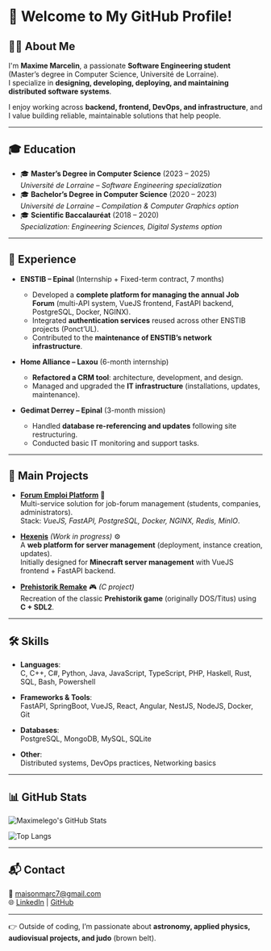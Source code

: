# 👋 Welcome to My GitHub Profile!

## 👨‍💻 About Me
I'm **Maxime Marcelin**, a passionate **Software Engineering student** (Master’s degree in Computer Science, Université de Lorraine).  
I specialize in **designing, developing, deploying, and maintaining distributed software systems**.  

I enjoy working across **backend, frontend, DevOps, and infrastructure**, and I value building reliable, maintainable solutions that help people.  

---

## 🎓 Education
- 🎓 **Master’s Degree in Computer Science** (2023 – 2025)  
  *Université de Lorraine – Software Engineering specialization*  
- 🎓 **Bachelor’s Degree in Computer Science** (2020 – 2023)  
  *Université de Lorraine – Compilation & Computer Graphics option*  
- 🎓 **Scientific Baccalauréat** (2018 – 2020)  
  *Specialization: Engineering Sciences, Digital Systems option*  

---

## 💼 Experience
- **ENSTIB – Epinal** (Internship + Fixed-term contract, 7 months)  
  - Developed a **complete platform for managing the annual Job Forum** (multi-API system, VueJS frontend, FastAPI backend, PostgreSQL, Docker, NGINX).  
  - Integrated **authentication services** reused across other ENSTIB projects (Ponct’UL).  
  - Contributed to the **maintenance of ENSTIB’s network infrastructure**.  

- **Home Alliance – Laxou** (6-month internship)  
  - **Refactored a CRM tool**: architecture, development, and design.  
  - Managed and upgraded the **IT infrastructure** (installations, updates, maintenance).  

- **Gedimat Derrey – Epinal** (3-month mission)  
  - Handled **database re-referencing and updates** following site restructuring.  
  - Conducted basic IT monitoring and support tasks.  

---

## 🚀 Main Projects
- **[Forum Emploi Platform](https://forum-emploi.enstib.univ-lorraine.fr)** 🔗  
  Multi-service solution for job-forum management (students, companies, administrators).  
  Stack: *VueJS, FastAPI, PostgreSQL, Docker, NGINX, Redis, MinIO*.  

- **[Hexenis](#)** *(Work in progress)* ⚙️  
  A **web platform for server management** (deployment, instance creation, updates).  
  Initially designed for **Minecraft server management** with VueJS frontend + FastAPI backend.  

- **[Prehistorik Remake](#)** 🎮 *(C project)*  
  Recreation of the classic **Prehistorik game** (originally DOS/Titus) using **C + SDL2**.  

---

## 🛠️ Skills

- **Languages**:  
  C, C++, C#, Python, Java, JavaScript, TypeScript, PHP, Haskell, Rust, SQL, Bash, Powershell  

- **Frameworks & Tools**:  
  FastAPI, SpringBoot, VueJS, React, Angular, NestJS, NodeJS, Docker, Git  

- **Databases**:  
  PostgreSQL, MongoDB, MySQL, SQLite  

- **Other**:  
  Distributed systems, DevOps practices, Networking basics  

---

## 📊 GitHub Stats
![Maximelego's GitHub Stats](https://github-readme-stats-kappa-ten-79.vercel.app/api?username=Maximelego&show_icons=true&count_private=true&include_all_commits=true&hide_rank=true&theme=darcula)  

![Top Langs](https://github-readme-stats-kappa-ten-79.vercel.app/api/top-langs/?username=Maximelego&count_private=true&theme=darcula&layout=compact)  

---

## 📬 Contact
📧 [maisonmarc7@gmail.com](mailto:maisonmarc7@gmail.com)  
🌐 [LinkedIn](https://www.linkedin.com/in/maxime-marcelin-a7b53225a/) | [GitHub](https://github.com/Maximelego)  

---

👉 Outside of coding, I’m passionate about **astronomy, applied physics, audiovisual projects, and judo** (brown belt).  
